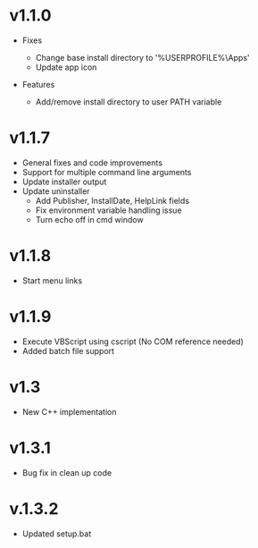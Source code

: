 # v1.1.0
- Fixes
	- Change base install directory to '%USERPROFILE%\Apps'
	- Update app icon

- Features
	- Add/remove install directory to user PATH variable

# v1.1.7
- General fixes and code improvements
- Support for multiple command line arguments
- Update installer output
- Update uninstaller
	- Add Publisher, InstallDate, HelpLink fields
	- Fix environment variable handling issue
	- Turn echo off in cmd window

# v1.1.8
- Start menu links

# v1.1.9
- Execute VBScript using cscript (No COM reference needed)
- Added batch file support

# v1.3
- New C++ implementation

# v1.3.1
- Bug fix in clean up code

# v.1.3.2
- Updated setup.bat

